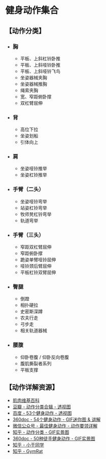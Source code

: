 # 健身动作集合
## 【动作分类】

- ### 胸

  - 平板、上斜杠铃卧推
  - 平板、上斜哑铃卧推
  - 平板、上斜哑铃飞鸟
  - 坐姿器械夹胸
  - 坐姿器械推胸
  - 绳索夹胸
  - 宽、窄距俯卧撑
  - 双杠臂屈伸

- ### 背

  - 高位下拉
  - 坐姿划船
  - 引体向上

- ### 肩

  - 坐姿哑铃推举
  - 坐姿杠铃推举

- ### 手臂（二头）

  - 坐姿哑铃弯举
  - 站姿杠铃弯举
  - 牧师凳杠铃弯举
  - 轨道弯举

- ### 手臂（三头）

  - 窄距双杠臂屈伸
  - 窄距俯卧撑
  - 跪姿单臂哑铃屈伸
  - 哑铃颈后臂屈伸
  - 平板杠铃双臂屈伸

- ### 臀腿

  - 倒蹬
  - 相扑硬拉
  - 史密斯深蹲
  - 农夫行走
  - 弓步走
  - 相关轨道器械

- ### 腰腹

  - 仰卧卷腹 / 仰卧反向卷腹
  - 腹肌撕裂者系列
  - 平板支撑

## 【动作详解资源】

- [肌肉维基百科](https://musclewiki.com/)
- [豆瓣 - 动作分类合辑 - 透视图](https://www.douban.com/note/668798225/)
- [百度 - 53个健身动作 - 透视图](https://baijiahao.baidu.com/s?id=1622620477004352623&wfr=spider&for=pc)
- [360doc - 54个健身动作 - GIF迷你图 & 讲解](http://www.360doc.com/content/17/0629/15/43119079_667489525.shtml)
- [微信公众号 - 最佳健身动作 - 动作要领详解](https://mp.weixin.qq.com/s/O0WU6_ZNdew9KFDwy1gvaw)
- [知乎 - 动作分类 - GIF实景图](https://zhuanlan.zhihu.com/p/69647377)
- [360doc - 50种徒手健身动作 - GIF实景图](http://www.360doc.com/content/17/0317/09/38050985_637566779.shtml)
- [知乎 - 小于同学](https://www.zhihu.com/people/di-dong-36-14/posts)
- [知乎 - GymRat](https://www.zhihu.com/people/gymrat/posts)

